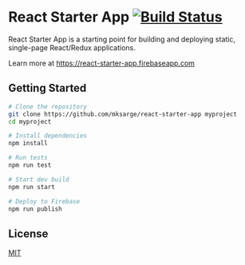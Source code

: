 # React Starter App [![Build Status](https://travis-ci.org/mksarge/react-starter-app.svg?branch=master)](https://travis-ci.org/mksarge/react-starter-app)

React Starter App is a starting point for building and deploying static, single-page React/Redux applications.

Learn more at https://react-starter-app.firebaseapp.com

## Getting Started

```sh
# Clone the repository
git clone https://github.com/mksarge/react-starter-app myproject
cd myproject

# Install dependencies
npm install

# Run tests
npm run test

# Start dev build
npm run start

# Deploy to Firebase
npm run publish
```

## License

[MIT][license]

[rsb]: <https://github.com/kriasoft/react-static-boilerplate>
[license]: <https://github.com/mksarge/react-starter-app/blob/master/LICENSE.txt>
